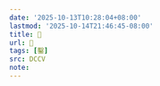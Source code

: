 ```yaml
---
date: '2025-10-13T10:28:04+08:00'
lastmod: '2025-10-14T21:46:45-08:00'
title: 􂊞
url: 􂊞
tags: [鑿]
src: DCCV
note:
---
```

